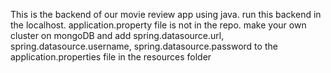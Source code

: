 This is the backend of our movie review app using java.
run this backend in the localhost.
application.property file is not in the repo.
make your own cluster on mongoDB and add spring.datasource.url, spring.datasource.username, spring.datasource.password to the application.properties file in the resources folder
